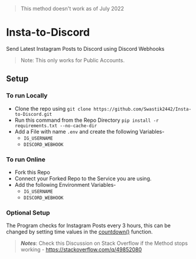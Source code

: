 <!-- Original Author - Swastik2442 (https://github.com/Swastik2442) -->
> This method doesn't work as of July 2022

# Insta-to-Discord

Send Latest Instagram Posts to Discord using Discord Webhooks

> Note: This only works for Public Accounts.

## Setup

### To run Locally
* Clone the repo using `git clone https://github.com/Swastik2442/Insta-to-Discord.git`
* Run this command from the Repo Directory `pip install -r requirements.txt --no-cache-dir`
* Add a File with name `.env` and create the following Variables-
    * `IG_USERNAME`
    * `DISCORD_WEBHOOK` <!-- https://i.imgur.com/f9XnAew.png -->

### To run Online
* Fork this Repo
* Connect your Forked Repo to the Service you are using.
* Add the following Environment Variables-
    * `IG_USERNAME`
    * `DISCORD_WEBHOOK` <!-- https://i.imgur.com/f9XnAew.png -->

### Optional Setup
The Program checks for Instagram Posts every 3 hours, this can be changed by setting time values in the [countdown()](https://github.com/Swastik2442/Insta-to-Discord/blob/main/instatodc.py#L102) function.

> ***Notes***: 
> Check this Discussion on Stack Overflow if the Method stops working - https://stackoverflow.com/q/49852080
